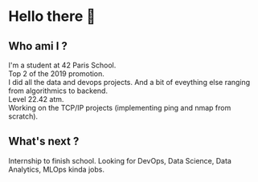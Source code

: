 # Hello there 👋
## Who ami I ?
I'm a student at 42 Paris School.<br>
Top 2 of the 2019 promotion.<br>
I did all the data and devops projects. And a bit of eveything else ranging from algorithmics to backend.<br>
Level 22.42 atm.<br>
Working on the TCP/IP projects (implementing ping and nmap from scratch).<br>
## What's next ?
Internship to finish school. Looking for DevOps, Data Science, Data Analytics, MLOps kinda jobs.
